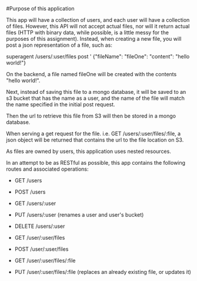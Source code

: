 #Purpose of this application

This app will have a collection of users, and each user will have a collection of files. However, this API will not accept actual files, nor will it return actual files (HTTP with binary data, while possible, is a little messy for the purposes of this assignment). Instead, when creating a new file, you will post a json representation of a file, such as:

superagent /users/:user/files post ' {"fileName": "fileOne": "content": "hello world!"}

On the backend, a file named fileOne will be created with the contents "hello world!".

Next, instead of saving this file to a mongo database, it will be saved to an s3 bucket that has the name as a user, and the name of the file will match the name specified in the initial post request.

Then the url to retrieve this file from S3 will then be stored in a mongo database.

When serving a get request for the file. i.e. GET /users/:user/files/:file, a json object will be returned that contains the url to the file location on S3.

As files are owned by users, this application uses nested resources.

In an attempt to be as RESTful as possible, this app contains the following routes and associated operations:

- GET /users

- POST /users

- GET /users/:user

- PUT /users/:user (renames a user and user's bucket)

- DELETE /users/:user

- GET /user/:user/files

- POST /user/:user/files

- GET /user/:user/files/:file

- PUT /user/:user/files/:file (replaces an already existing file, or updates it)
